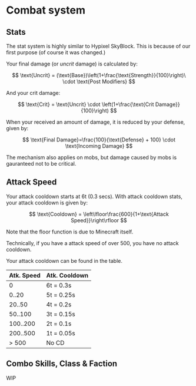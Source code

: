 # Combat system
## Stats
The stat system is highly similar to Hypixel SkyBlock. This is because of our first purpose (of course it was changed.)

Your final damage (or *uncrit* damage) is calculated by:

$$
\text{Uncrit} = (\text{Base})\left(1+\frac{\text{Strength}}{100}\right)\ \cdot \text{Post Modifiers}
$$

And your crit damage:

$$
\text{Crit} = \text{Uncrit} \cdot \left(1+\frac{\text{Crit Damage}}{100}\right)
$$

When your received an amount of damage, it is reduced by your defense, given by:

$$
\text{Final Damage}=\frac{100}{\text{Defense} + 100} \cdot \text{Incoming Damage}
$$

The mechanism also applies on mobs, but damage caused by mobs is gauranteed not to be critical.

## Attack Speed
Your attack cooldown starts at 6t (0.3 secs). With attack cooldown stats, your attack cooldown is given by:

$$
\text{Cooldown} = \left\lfloor\frac{600}{1+\text{Attack Speed}}\right\rfloor
$$

Note that the floor function is due to Minecraft itself.

Technically, if you have a attack speed of over 500, you have no attack cooldown.

Your attack cooldown can be found in the table.

| Atk. Speed      | Atk. Cooldown |
| --------------- | ------------- |
| 0               | 6t = 0.3s     |
| 0..20           | 5t = 0.25s    |
| 20..50          | 4t = 0.2s     |
| 50..100         | 3t = 0.15s    |
| 100..200        | 2t = 0.1s     |
| 200..500        | 1t = 0.05s    |
| > 500           | No CD         |

## Combo Skills, Class & Faction
WIP
